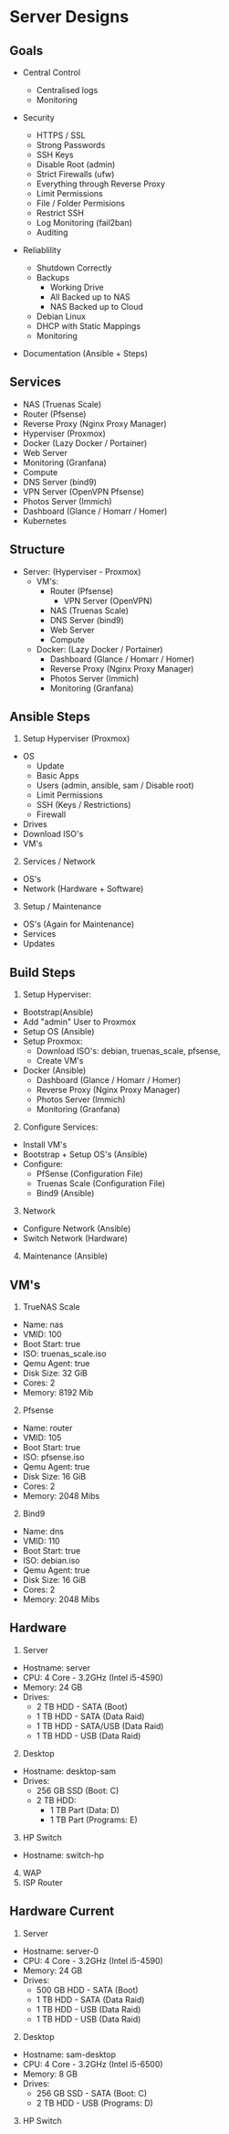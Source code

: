 # Server Designs

## Goals
- Central Control
  - Centralised logs
  - Monitoring

- Security
  - HTTPS / SSL
  - Strong Passwords
  - SSH Keys
  - Disable Root (admin)
  - Strict Firewalls (ufw)
  - Everything through Reverse Proxy
  - Limit Permissions
  - File / Folder Permisions
  - Restrict SSH
  - Log Monitoring (fail2ban)
  - Auditing

- Reliablility
  - Shutdown Correctly
  - Backups
    - Working Drive
    - All Backed up to NAS
    - NAS Backed up to Cloud
  - Debian Linux
  - DHCP with Static Mappings
  - Monitoring

- Documentation (Ansible + Steps)

## Services
- NAS (Truenas Scale)
- Router (Pfsense)
- Reverse Proxy (Nginx Proxy Manager)
- Hyperviser (Proxmox)
- Docker (Lazy Docker / Portainer)
- Web Server
- Monitoring (Granfana)
- Compute
- DNS Server (bind9)
- VPN Server (OpenVPN Pfsense)
- Photos Server (Immich)
- Dashboard (Glance / Homarr / Homer)
- Kubernetes

## Structure
- Server: (Hyperviser - Proxmox)
  - VM's:
    - Router (Pfsense)
      - VPN Server (OpenVPN)
    - NAS (Truenas Scale)
    - DNS Server (bind9)
    - Web Server
    - Compute
  - Docker: (Lazy Docker / Portainer)
    - Dashboard (Glance / Homarr / Homer)
    - Reverse Proxy (Nginx Proxy Manager)
    - Photos Server (Immich)
    - Monitoring (Granfana)

## Ansible Steps
1. Setup Hyperviser (Proxmox)
  - OS
    - Update
    - Basic Apps
    - Users (admin, ansible, sam / Disable root)
    - Limit Permissions
    - SSH (Keys / Restrictions)
    - Firewall
  - Drives
  - Download ISO's
  - VM's
2. Services / Network
  - OS's
  - Network (Hardware + Software)
3. Setup / Maintenance
  - OS's (Again for Maintenance)
  - Services
  - Updates

## Build Steps
1. Setup Hyperviser:
  - Bootstrap(Ansible)
  - Add "admin" User to Proxmox
  - Setup OS (Ansible)
  - Setup Proxmox:
    - Download ISO's: debian, truenas_scale, pfsense,
    - Create VM's
  - Docker (Ansible)
    - Dashboard (Glance / Homarr / Homer)
    - Reverse Proxy (Nginx Proxy Manager)
    - Photos Server (Immich)
    - Monitoring (Granfana)
2. Configure Services:
  - Install VM's
  - Bootstrap + Setup OS's (Ansible)
  - Configure:
    - PfSense (Configuration File)
    - Truenas Scale (Configuration File)
    - Bind9 (Ansible)
3. Network
  - Configure Network (Ansible)
  - Switch Network (Hardware)
4. Maintenance (Ansible)

## VM's
1. TrueNAS Scale
  - Name:       nas
  - VMID:       100
  - Boot Start: true
  - ISO:        truenas_scale.iso
  - Qemu Agent: true
  - Disk Size:  32 GiB
  - Cores:      2
  - Memory:     8192 Mib

2. Pfsense
  - Name:       router
  - VMID:       105
  - Boot Start: true
  - ISO:        pfsense.iso
  - Qemu Agent: true
  - Disk Size:  16 GiB
  - Cores:      2
  - Memory:     2048 Mibs

2. Bind9
  - Name:       dns
  - VMID:       110
  - Boot Start: true
  - ISO:        debian.iso
  - Qemu Agent: true
  - Disk Size:  16 GiB
  - Cores:      2
  - Memory:     2048 Mibs

## Hardware
1. Server
  - Hostname:   server
  - CPU:        4 Core - 3.2GHz (Intel i5-4590)
  - Memory:     24 GB
  - Drives:
    - 2 TB HDD - SATA (Boot)
    - 1 TB HDD - SATA (Data Raid)
    - 1 TB HDD - SATA/USB (Data Raid)
    - 1 TB HDD - USB (Data Raid)

2. Desktop
  - Hostname:   desktop-sam
  - Drives:
    - 256 GB SSD (Boot: C)
    - 2 TB HDD:
      - 1 TB Part (Data: D)
      - 1 TB Part (Programs: E)

3. HP Switch
  - Hostname:   switch-hp

4. WAP
5. ISP Router

## Hardware Current
1. Server
  - Hostname:   server-0
  - CPU:        4 Core - 3.2GHz (Intel i5-4590)
  - Memory:     24 GB
  - Drives:
    - 500 GB HDD - SATA (Boot)
    - 1 TB HDD - SATA (Data Raid)
    - 1 TB HDD - USB (Data Raid)
    - 1 TB HDD - USB (Data Raid)

2. Desktop
  - Hostname:   sam-desktop
  - CPU:        4 Core - 3.2GHz (Intel i5-6500)
  - Memory:     8 GB
  - Drives:
    - 256 GB SSD - SATA (Boot: C)
    - 2 TB HDD - USB (Programs: D)

3. HP Switch
